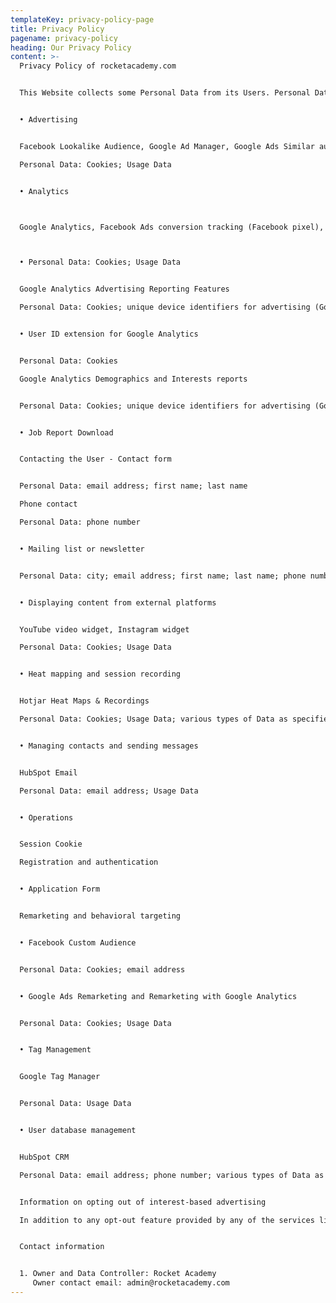 ```yaml
---
templateKey: privacy-policy-page
title: Privacy Policy
pagename: privacy-policy
heading: Our Privacy Policy
content: >-
  Privacy Policy of rocketacademy.com


  This Website collects some Personal Data from its Users. Personal Data processed for the following purposes and using the following services:


  • Advertising


  Facebook Lookalike Audience, Google Ad Manager, Google Ads Similar audiences 

  Personal Data: Cookies; Usage Data


  • Analytics



  Google Analytics, Facebook Ads conversion tracking (Facebook pixel), Hotjar Form Analysis & Conversion Funnels, HubSpot Analytics, LinkedIn conversion tracking, Google Ads conversion tracking, Google Analytics with anonymized IP and Analytics collected directly



  • Personal Data: Cookies; Usage Data


  Google Analytics Advertising Reporting Features

  Personal Data: Cookies; unique device identifiers for advertising (Google Advertiser ID or IDFA, for example); various types of Data as specified in the privacy policy of the service


  • User ID extension for Google Analytics


  Personal Data: Cookies

  Google Analytics Demographics and Interests reports


  Personal Data: Cookies; unique device identifiers for advertising (Google Advertiser ID or IDFA, for example)


  • Job Report Download


  Contacting the User - Contact form


  Personal Data: email address; first name; last name

  Phone contact

  Personal Data: phone number


  • Mailing list or newsletter


  Personal Data: city; email address; first name; last name; phone number


  • Displaying content from external platforms


  YouTube video widget, Instagram widget

  Personal Data: Cookies; Usage Data


  • Heat mapping and session recording


  Hotjar Heat Maps & Recordings

  Personal Data: Cookies; Usage Data; various types of Data as specified in the privacy policy of the service


  • Managing contacts and sending messages


  HubSpot Email

  Personal Data: email address; Usage Data


  • Operations


  Session Cookie

  Registration and authentication


  • Application Form


  Remarketing and behavioral targeting


  • Facebook Custom Audience


  Personal Data: Cookies; email address


  • Google Ads Remarketing and Remarketing with Google Analytics


  Personal Data: Cookies; Usage Data


  • Tag Management


  Google Tag Manager


  Personal Data: Usage Data


  • User database management


  HubSpot CRM

  Personal Data: email address; phone number; various types of Data as specified in the privacy policy of the service


  Information on opting out of interest-based advertising

  In addition to any opt-out feature provided by any of the services listed in this document, Users may learn more on how to generally opt out of interest-based advertising within the dedicated section of the Cookie Policy.


  Contact information


  1. Owner and Data Controller: Rocket Academy
     Owner contact email: admin@rocketacademy.com
---
```

